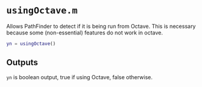 # `usingOctave.m`

Allows PathFinder to detect if it is being run from Octave. This is necessary because some (non-essential) features do not work in octave.

```matlab
yn = usingOctave()
```

## Outputs

`yn` is boolean output, true if using Octave, false otherwise. 